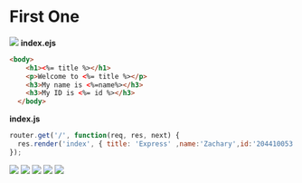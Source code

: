 # First One

![](https://i.imgur.com/oJ4f9YA.png)
**index.ejs**
```html
<body>
    <h1><%= title %></h1>
    <p>Welcome to <%= title %></p>
    <h3>My name is <%=name%></h3>
    <h3>My ID is <%= id %></h3>
  </body>
```
**index.js**
```js
router.get('/', function(req, res, next) {
  res.render('index', { title: 'Express' ,name:'Zachary',id:'204410053'});
});
```
![](https://i.imgur.com/5zOge3o.png)
![](https://i.imgur.com/p07i3Os.png)
![](https://i.imgur.com/jOtS2HW.png)
![](https://i.imgur.com/OEKYWwA.png)
![](https://i.imgur.com/5PzX5H8.png)
